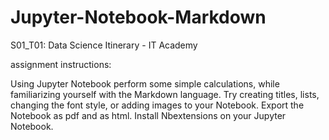 # Jupyter-Notebook-Markdown
S01_T01: Data Science Itinerary - IT Academy

assignment instructions:

Using Jupyter Notebook perform some simple calculations, while familiarizing yourself with the Markdown language. Try creating titles, lists, changing the font style, or adding images to your Notebook. Export the Notebook as pdf and as html. Install Nbextensions on your Jupyter Notebook.
